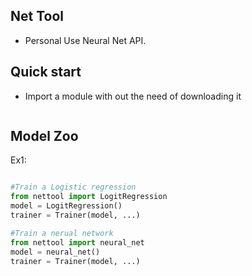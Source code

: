 ## Net Tool 
- Personal Use Neural Net API. 

## Quick start 
- Import a module with out the need of downloading it

```python

```


## Model Zoo 

Ex1: 
```python

#Train a Logistic regression
from nettool import LogitRegression
model = LogitRegression()
trainer = Trainer(model, ...)

#Train a nerual network
from nettool import neural_net
model = neural_net()
trainer = Trainer(model, ...) 
```